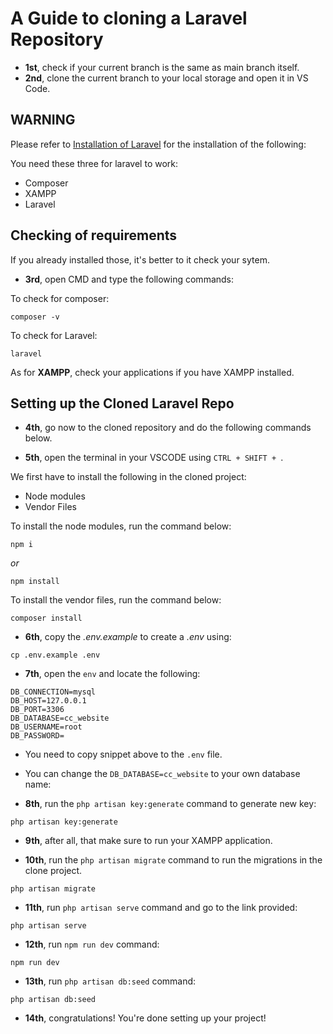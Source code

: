 # A Guide to cloning a Laravel Repository

- __1st__, check if your current branch is the same as main branch itself.
- __2nd__, clone the current branch to your local storage and open it in VS Code.

## WARNING
Please refer to <a href="https://youtu.be/XTDNs4TB_lE?si=sb2QOxhU0OEvEGPX">Installation of Laravel</a> for the installation of the following:

You need these three for laravel to work:
- Composer
- XAMPP
- Laravel

## Checking of requirements
If you already installed those, it's better to it check your sytem.

- __3rd__, open CMD and type the following commands:

To check for composer:
```
composer -v
```

To check for Laravel:
```
laravel
```

As for __XAMPP__, check your applications if you have XAMPP installed.

## Setting up the Cloned Laravel Repo
- __4th__, go now to the cloned repository and do the following commands below.

- __5th__, open the terminal in your VSCODE using `CTRL + SHIFT + `.

We first have to install the following in the cloned project:

- Node modules
- Vendor Files

To install the node modules, run the command below:
```
npm i
```

*or* 

```
npm install
```

To install the vendor files, run the command below:
```
composer install
```

- __6th__, copy the *.env.example* to create a *.env* using:
```
cp .env.example .env
```

- __7th__, open the `env` and locate the following:
```
DB_CONNECTION=mysql
DB_HOST=127.0.0.1
DB_PORT=3306
DB_DATABASE=cc_website
DB_USERNAME=root
DB_PASSWORD=
```
- You need to copy snippet above to the `.env` file.

- You can change the `DB_DATABASE=cc_website` to your own database name:

- __8th__, run the `php artisan key:generate` command to generate new key:
```
php artisan key:generate
```

- __9th__, after all, that make sure to run your XAMPP application.

- __10th__, run the `php artisan migrate` command to run the migrations in the clone project.
```
php artisan migrate
```

- __11th__, run `php artisan serve` command and go to the link provided:

```
php artisan serve
```

- __12th__, run `npm run dev` command:

```
npm run dev
```

- __13th__, run `php artisan db:seed` command:

```
php artisan db:seed
```

- __14th__, congratulations! You're done setting up your project!
